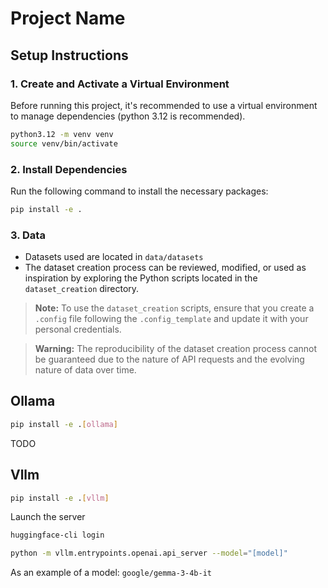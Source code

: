 # Project Name

## Setup Instructions

### 1. Create and Activate a Virtual Environment

Before running this project, it's recommended to use a virtual environment to manage dependencies (python 3.12 is recommended).

```sh
python3.12 -m venv venv
source venv/bin/activate
```

### 2. Install Dependencies
Run the following command to install the necessary packages:

```sh
pip install -e .
```

### 3. Data 
- Datasets used are located in `data/datasets`
- The dataset creation process can be reviewed, modified, or used as inspiration by exploring the Python scripts located in the `dataset_creation` directory.
> **Note:** To use the `dataset_creation` scripts, ensure that you create a `.config` file following the `.config_template` and update it with your personal credentials.

> **Warning:** The reproducibility of the dataset creation process cannot be guaranteed due to the nature of API requests and the evolving nature of data over time.


## Ollama

```sh
pip install -e .[ollama]
```

TODO

## Vllm

```sh
pip install -e .[vllm]
```

Launch the server


```sh
huggingface-cli login
```

```sh
python -m vllm.entrypoints.openai.api_server --model="[model]"
```
As an example of a model: `google/gemma-3-4b-it`
